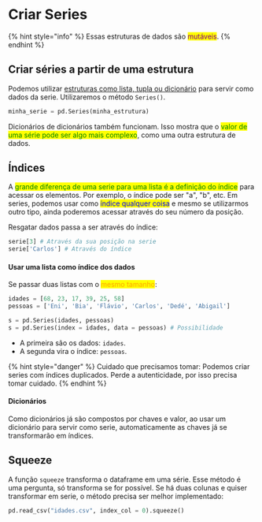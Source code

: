 # Criar Series

{% hint style="info" %}
Essas estruturas de dados são <mark style="color:purple;">mutáveis</mark>.
{% endhint %}

## Criar séries a partir de uma estrutura

Podemos utilizar [estruturas como lista, tupla ou dicionário](../../../../semestre-1/algoritmos-de-programacao/pratico/listas.md) para servir como dados da serie. Utilizaremos o método `Series()`.

```python
minha_serie = pd.Series(minha_estrutura)
```

Dicionários de dicionários também funcionam. Isso mostra que o <mark style="color:green;">valor de uma série pode ser algo mais complexo</mark>, como uma outra estrutura de dados.

## Índices

A <mark style="color:green;">grande diferença de uma serie para uma lista é a definição do índice</mark> para acessar os elementos. Por exemplo, o índice pode ser "a", "b", etc. Em series, podemos usar como <mark style="color:blue;">índice qualquer coisa</mark> e mesmo se utilizarmos outro tipo, ainda poderemos acessar através do seu número da posição.

Resgatar dados passa a ser através do índice:

```python
serie[3] # Através da sua posição na serie
serie['Carlos'] # Através do índice
```

#### Usar uma lista como índice dos dados

Se passar duas listas com o <mark style="color:orange;">mesmo tamanho</mark>:

```python
idades = [68, 23, 17, 39, 25, 58]
pessoas = ['Eni', 'Bia', 'Flávio', 'Carlos', 'Dedé', 'Abigail']

s = pd.Series(idades, pessoas)
s = pd.Series(index = idades, data = pessoas) # Possibilidade
```

* A primeira são os dados: `idades`.
* A segunda vira o índice: `pessoas`.

{% hint style="danger" %}
Cuidado que precisamos tomar: Podemos criar series com índices duplicados. Perde a autenticidade, por isso precisa tomar cuidado.
{% endhint %}

#### Dicionários

Como dicionários já são compostos por chaves e valor, ao usar um dicionário para servir como serie, automaticamente as chaves já se transformarão em índices.

## Squeeze

A função `squeeze` transforma o dataframe em uma série. Esse método é uma pergunta, só transforma se for possível. Se há duas colunas e quiser transformar em serie, o método precisa ser melhor implementado:

```python
pd.read_csv("idades.csv", index_col = 0).squeeze()
```
